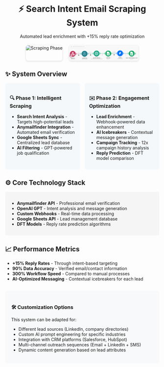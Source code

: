 <div align="center">
  <h1>⚡ Search Intent Email Scraping System</h1>
  <p>Automated lead enrichment with +15% reply rate optimization</p>
  
  <div style="display: flex; justify-content: center; gap: 20px; margin: 20px 0; flex-wrap: wrap;">
    <img src="1. Search Intent Scraping System—Scrape & Send to Anymailfinder.png" alt="Scraping Phase" style="max-width: 45%; border: 1px solid #eee; border-radius: 8px; box-shadow: 0 2px 4px rgba(0,0,0,0.1);">
    <img src="2. Retrieve Enrichment Results & Search for DM.png" alt="Enrichment Phase" style="max-width: 45%; border: 1px solid #eee; border-radius: 8px; box-shadow: 0 2px 4px rgba(0,0,0,0.1);">
  </div>
</div>

<div style="max-width: 800px; margin: 0 auto;">
  <h2>✨ System Overview</h2>
  
  <div style="display: grid; grid-template-columns: repeat(2, 1fr); gap: 15px; margin-bottom: 20px;">
    <div style="background: #f5f8fa; padding: 15px; border-radius: 8px;">
      <h3>🔍 Phase 1: Intelligent Scraping</h3>
      <ul>
        <li><strong>Search Intent Analysis</strong> - Targets high-potential leads</li>
        <li><strong>Anymailfinder Integration</strong> - Automated email verification</li>
        <li><strong>Google Sheets Sync</strong> - Centralized lead database</li>
        <li><strong>AI Filtering</strong> - GPT-powered job qualification</li>
      </ul>
    </div>
    <div style="background: #f5f8fa; padding: 15px; border-radius: 8px;">
      <h3>✉️ Phase 2: Engagement Optimization</h3>
      <ul>
        <li><strong>Lead Enrichment</strong> - Webhook-powered data enhancement</li>
        <li><strong>AI Icebreakers</strong> - Contextual message generation</li>
        <li><strong>Campaign Tracking</strong> - 12x campaign history analysis</li>
        <li><strong>Reply Prediction</strong> - DFT model comparison</li>
      </ul>
    </div>
  </div>

  <h2>⚙️ Core Technology Stack</h2>
  <div style="background-color: #f5f5f5; padding: 15px; border-radius: 6px;">
    <ul>
      <li><strong>Anymailfinder API</strong> - Professional email verification</li>
      <li><strong>OpenAI GPT</strong> - Intent analysis and message generation</li>
      <li><strong>Custom Webhooks</strong> - Real-time data processing</li>
      <li><strong>Google Sheets API</strong> - Lead management database</li>
      <li><strong>DFT Models</strong> - Reply rate prediction algorithms</li>
    </ul>
  </div>

  <h2>📈 Performance Metrics</h2>
  <ul>
    <li><strong>+15% Reply Rates</strong> - Through intent-based targeting</li>
    <li><strong>90% Data Accuracy</strong> - Verified email/contact information</li>
    <li><strong>300% Workflow Speed</strong> - Compared to manual processes</li>
    <li><strong>AI-Optimized Messaging</strong> - Contextual icebreakers for each lead</li>
  </ul>

  <div style="background-color: #f8f9fa; padding: 20px; border-radius: 8px; margin-top: 30px;">
    <h3>🛠️ Customization Options</h3>
    <p>This system can be adapted for:</p>
    <ul>
      <li>Different lead sources (LinkedIn, company directories)</li>
      <li>Custom AI prompt engineering for specific industries</li>
      <li>Integration with CRM platforms (Salesforce, HubSpot)</li>
      <li>Multi-channel outreach sequences (Email + LinkedIn + SMS)</li>
      <li>Dynamic content generation based on lead attributes</li>
    </ul>
  </div>
</div>
